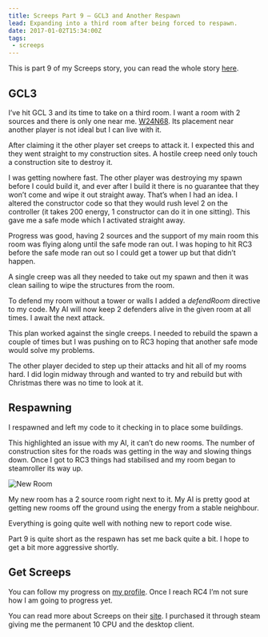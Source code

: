 ```yaml
---
title: Screeps Part 9 – GCL3 and Another Respawn
lead: Expanding into a third room after being forced to respawn.
date: 2017-01-02T15:34:00Z
tags:
 - screeps
---
```

This is part 9 of my Screeps story, you can read the whole story [here](/tag/screeps).

## GCL3

I’ve hit GCL 3 and its time to take on a third room. I want a room with 2 sources and there is only one near me. [W24N68](https://screeps.com/a/#!/room/W24N68). Its placement near another player is not ideal but I can live with it.

After claiming it the other player set creeps to attack it. I expected this and they went straight to my construction sites. A hostile creep need only touch a construction site to destroy it.

I was getting nowhere fast. The other player was destroying my spawn before I could build it, and ever after I build it there is no guarantee that they won’t come and wipe it out straight away. That’s when I had an idea. I altered the constructor code so that they would rush level 2 on the controller (it takes 200 energy,  1 constructor can do it in one sitting). This gave me a safe mode which I activated straight away.

Progress was good, having 2 sources and the support of my main room this room was flying along until the safe mode ran out. I was hoping to hit RC3 before the safe mode ran out so I could get a tower up but that didn’t happen.

A single creep was all they needed to take out my spawn and then it was clean sailing to wipe the structures from the room.

To defend my room without a tower or walls I added a _defendRoom_ directive to my code. My AI will now keep 2 defenders alive in the given room at all times. I await the next attack.

This plan worked against the single creeps. I needed to rebuild the spawn a couple of times but I was pushing on to RC3 hoping that another safe mode would solve my problems.

The other player decided to step up their attacks and hit all of my rooms hard. I did login midway through and wanted to try and rebuild but with Christmas there was no time to look at it.

## Respawning

I respawned and left my code to it checking in to place some buildings.

This highlighted an issue with my AI, it can’t do new rooms. The number of construction sites for the roads was getting in the way and slowing things down. Once I got to RC3 things had stabilised and my room began to steamroller its way up.

![New Room](./new-room.png)

My new room has a 2 source room right next to it. My AI is pretty good at getting new rooms off the ground using the energy from a stable neighbour.

Everything is going quite well with nothing new to report code wise.

Part 9 is quite short as the respawn has set me back quite a bit. I hope to get a bit more aggressive shortly.

## Get Screeps

You can follow my progress on [my profile](https://screeps.com/a/#!/profile/Arcath). Once I reach RC4 I’m not sure how I am going to progress yet.

You can read more about Screeps on their [site](https://screeps.com/). I purchased it through steam giving me the permanent 10 CPU and the desktop client.
